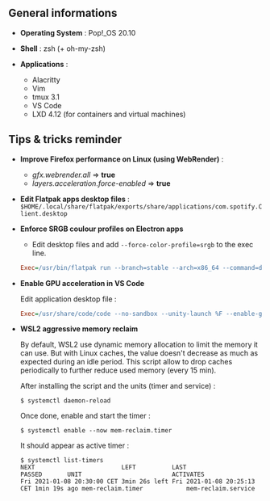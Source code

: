 ## General informations

* **Operating System** : Pop!_OS 20.10

* **Shell** : zsh (+ oh-my-zsh)

* **Applications** :
  - Alacritty
  - Vim
  - tmux 3.1
  - VS Code
  - LXD 4.12 (for containers and virtual machines)

## Tips & tricks reminder

* **Improve Firefox performance on Linux (using WebRender)** :
  
  - *gfx.webrender.all* => **true**
  - *layers.acceleration.force-enabled* => **true**

* **Edit Flatpak apps desktop files** : `$HOME/.local/share/flatpak/exports/share/applications/com.spotify.Client.desktop`

* **Enforce SRGB coulour profiles on Electron apps**

  - Edit desktop files and add `--force-color-profile=srgb` to the exec line.
  
  ```INI
  Exec=/usr/bin/flatpak run --branch=stable --arch=x86_64 --command=discord com.discordapp.Discord --force-color-profile=srgb
  ```
* **Enable GPU acceleration in VS Code**

  Edit application desktop file :
  
  ```INI
  Exec=/usr/share/code/code --no-sandbox --unity-launch %F --enable-gpu-rasterization --enable-native-gpu-memory-buffers
  ```

* **WSL2 aggressive memory reclaim**

  By default, WSL2 use dynamic memory allocation to limit the memory it can use. But with Linux caches, the value doesn't decrease as much as expected during an idle period. This script allow to drop caches periodically to further reduce used memory (every 15 min).

  After installing the script and the units (timer and service) :

  ```
  $ systemctl daemon-reload
  ```

  Once done, enable and start the timer :

  ```
  $ systemctl enable --now mem-reclaim.timer
  ```

  It should appear as active timer :

  ```
  $ systemctl list-timers
  NEXT                        LEFT          LAST                        PASSED       UNIT                         ACTIVATES
  Fri 2021-01-08 20:30:00 CET 3min 26s left Fri 2021-01-08 20:25:13 CET 1min 19s ago mem-reclaim.timer            mem-reclaim.service
  ```

